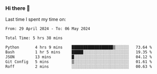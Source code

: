 ### Hi there 👋

<!--
**Grav1tum/Grav1tum** is a ✨ _special_ ✨ repository because its `README.md` (this file) appears on your GitHub profile.

Here are some ideas to get you started:

- 🔭 I’m currently working on ...
- 🌱 I’m currently learning ...
- 👯 I’m looking to collaborate on ...
- 🤔 I’m looking for help with ...
- 💬 Ask me about ...
- 📫 How to reach me: ...
- 😄 Pronouns: ...
- ⚡ Fun fact: ...
-->
Last time I spent my time on:
<!--START_SECTION:waka-->

```txt
From: 29 April 2024 - To: 06 May 2024

Total Time: 5 hrs 38 mins

Python       4 hrs 9 mins    ██████████████████▒░░░░░░   73.64 %
Bash         1 hr 5 mins     █████░░░░░░░░░░░░░░░░░░░░   19.35 %
JSON         13 mins         █░░░░░░░░░░░░░░░░░░░░░░░░   04.12 %
Git Config   5 mins          ▒░░░░░░░░░░░░░░░░░░░░░░░░   01.61 %
Roff         2 mins          ░░░░░░░░░░░░░░░░░░░░░░░░░   00.63 %
```

<!--END_SECTION:waka-->

